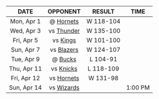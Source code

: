|    DATE     |              OPPONENT              |  RESULT   |  TIME   |
|:-----------:|:----------------------------------:|:---------:|:-------:|
| Mon, Apr 1  |  @ [Hornets](/r/CharlotteHornets)  | W 118-104 |         |
| Wed, Apr 3  |      vs [Thunder](/r/Thunder)      | W 135-100 |         |
| Fri, Apr 5  |        vs [Kings](/r/kings)        | W 101-100 |         |
| Sun, Apr 7  |      vs [Blazers](/r/ripcity)      | W 124-107 |         |
| Tue, Apr 9  |       @ [Bucks](/r/MkeBucks)       | L 104-91  |         |
| Thu, Apr 11 |      vs [Knicks](/r/NYKnicks)      | L 118-109 |         |
| Fri, Apr 12 | vs [Hornets](/r/CharlotteHornets)  | W 131-98  |         |
| Sun, Apr 14 | vs [Wizards](/r/washingtonwizards) |           | 1:00 PM |